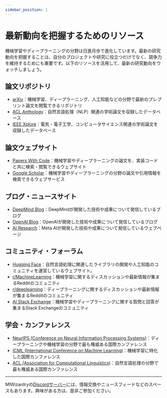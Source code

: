 ```yaml
---
sidebar_position: 1
---
```


# 最新動向を把握するためのリソース

機械学習やディープラーニングの分野は日進月歩で進化しています。最新の研究動向を把握することは、自分のプロジェクトや研究に役立つだけでなく、競争力を維持するためにも重要です。以下のリソースを活用して、最新の研究動向をウォッチしましょう。

## 論文リポジトリ

- [arXiv](https://arxiv.org/)：機械学習、ディープラーニング、人工知能などの分野で最新のプレプリント論文を閲覧できるリポジトリ
- [ACL Anthology](https://aclanthology.org/)：自然言語処理（NLP）関連の学術論文を収録したデータベース
- [IEEE Xplore](https://ieeexplore.ieee.org/Xplore/home.jsp)：電気・電子工学、コンピュータサイエンス関連の学術論文を収録したデータベース

## 論文ウェブサイト

- [Papers With Code](https://paperswithcode.com/)：機械学習やディープラーニングの論文を、実装コードと共に検索・閲覧できるウェブサイト
- [Google Scholar](https://scholar.google.com/)：機械学習やディープラーニングの分野の論文や引用情報を検索できるウェブサービス

## ブログ・ニュースサイト

- [DeepMind Blog](https://deepmind.com/blog)：DeepMindが開発した技術や成果について発信しているブログ
- [OpenAI Blog](https://openai.com/blog/)：OpenAIが開発した技術や成果について発信しているブログ
- [AI Research](https://ai.facebook.com/research/)：Meta AIが開発した技術や成果について発信しているウェブページ

## コミュニティ・フォーラム

- [Hugging Face](https://huggingface.co/)：自然言語処理に関連したライブラリの開発や人工知能のコミュニティを運営しているウェブサイト。
- [r/MachineLearning](https://www.reddit.com/r/MachineLearning/)：機械学習に関するディスカッションや最新情報が集まるRedditのコミュニティ
- [r/deeplearning](https://www.reddit.com/r/deeplearning/)：ディープラーニングに関するディスカッションや最新情報が集まるRedditのコミュニティ
- [AI Stack Exchange](https://ai.stackexchange.com/)：機械学習やディープラーニングに関する質問と回答が集まるStack Exchangeのコミュニティ

## 学会・カンファレンス

- [NeurIPS (Conference on Neural Information Processing Systems)](https://nips.cc/)：ディープラーニングや機械学習の分野で最も権威ある国際カンファレンス
- [ICML (International Conference on Machine Learning)](https://icml.cc/)：機械学習に特化した国際カンファレンス
- [ACL (Association for Computational Linguistics)](https://www.aclweb.org/)：自然言語処理の分野で最も権威ある国際カンファレンス


---

MlWizardryの[Discordサーバー](https://discord.gg/kU4VJGNdwX)には、情報交換やニュースフィードなどのスペースもあります。興味がある方は、是非ご参加ください。

